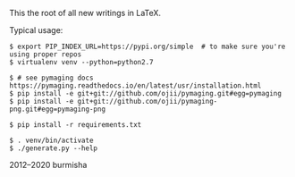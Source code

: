 This the root of all new writings in LaTeX.

Typical usage:
```
$ export PIP_INDEX_URL=https://pypi.org/simple  # to make sure you're using proper repos
$ virtualenv venv --python=python2.7

$ # see pymaging docs https://pymaging.readthedocs.io/en/latest/usr/installation.html
$ pip install -e git+git://github.com/ojii/pymaging.git#egg=pymaging
$ pip install -e git+git://github.com/ojii/pymaging-png.git#egg=pymaging-png

$ pip install -r requirements.txt

$ . venv/bin/activate
$ ./generate.py --help
```

2012–2020 burmisha
